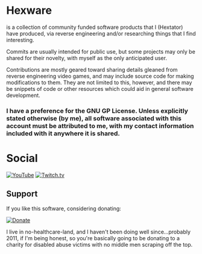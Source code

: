 # Hexware

is a collection of community funded software products that I (Hextator) have produced, via reverse engineering and/or researching things that I find interesting.

Commits are usually intended for public use, but some projects may only be shared for their novelty, with myself as the only anticipated user.

Contributions are mostly geared toward sharing details gleaned from reverse engineering video games, and may include source code for making modifications to them.
They are not limited to this, however, and there may be snippets of code or other resources which could aid in general software development.

### I have a preference for the GNU GP License. **Unless explicitly stated otherwise (by me), all software associated with this account must be attributed to me, with my contact information included with it anywhere it is shared.**

# Social

[![YouTube](https://i.imgur.com/VOPtrLv.png)](http://www.youtube.com/7eld)
[![Twitch.tv](https://i.imgur.com/3n7B4mz.png)](https://www.twitch.tv/hextator)

## Support

If you like this software, considering donating:

<!-- Shield version of PayPal link
[![Donate](https://img.shields.io/badge/Donate-PayPal-green.svg)](https://www.paypal.com/cgi-bin/webscr?cmd=_s-xclick&hosted_button_id=EL8TGBR6SFH86) -->

[![Donate](https://www.paypalobjects.com/en_US/i/btn/btn_donateCC_LG.gif)](https://www.paypal.com/cgi-bin/webscr?cmd=_s-xclick&hosted_button_id=EL8TGBR6SFH86)

I live in no-healthcare-land, and I haven't been doing well since...probably 2011, if I'm being honest, so you're basically going to be donating to a charity for disabled abuse victims with no middle men scraping off the top.
